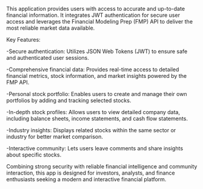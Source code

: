 This application provides users with access to accurate and up-to-date financial information. It integrates JWT authentication for secure user access and leverages the Financial Modeling Prep (FMP) API to deliver the most reliable market data available.

Key Features:

-Secure authentication: Utilizes JSON Web Tokens (JWT) to ensure safe and authenticated user sessions.

-Comprehensive financial data: Provides real-time access to detailed financial metrics, stock information, and market insights powered by the FMP API.

-Personal stock portfolio: Enables users to create and manage their own portfolios by adding and tracking selected stocks.

-In-depth stock profiles: Allows users to view detailed company data, including balance sheets, income statements, and cash flow statements.

-Industry insights: Displays related stocks within the same sector or industry for better market comparison.

-Interactive community: Lets users leave comments and share insights about specific stocks.

Combining strong security with reliable financial intelligence and community interaction, this app is designed for investors, analysts, and finance enthusiasts seeking a modern and interactive financial platform.
